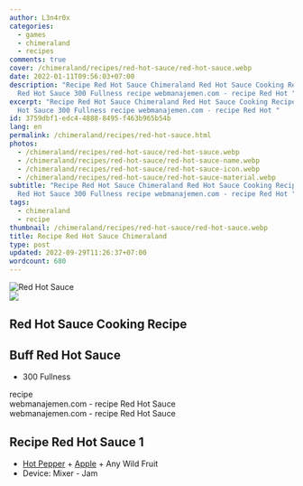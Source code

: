 ```yaml
---
author: L3n4r0x
categories:
  - games
  - chimeraland
  - recipes
comments: true
cover: /chimeraland/recipes/red-hot-sauce/red-hot-sauce.webp
date: 2022-01-11T09:56:03+07:00
description: "Recipe Red Hot Sauce Chimeraland Red Hot Sauce Cooking Recipe Buff
  Red Hot Sauce 300 Fullness recipe webmanajemen.com - recipe Red Hot "
excerpt: "Recipe Red Hot Sauce Chimeraland Red Hot Sauce Cooking Recipe Buff Red
  Hot Sauce 300 Fullness recipe webmanajemen.com - recipe Red Hot "
id: 3759dbf1-edc4-4888-8495-f463b965b54b
lang: en
permalink: /chimeraland/recipes/red-hot-sauce.html
photos:
  - /chimeraland/recipes/red-hot-sauce/red-hot-sauce.webp
  - /chimeraland/recipes/red-hot-sauce/red-hot-sauce-name.webp
  - /chimeraland/recipes/red-hot-sauce/red-hot-sauce-icon.webp
  - /chimeraland/recipes/red-hot-sauce/red-hot-sauce-material.webp
subtitle: "Recipe Red Hot Sauce Chimeraland Red Hot Sauce Cooking Recipe Buff
  Red Hot Sauce 300 Fullness recipe webmanajemen.com - recipe Red Hot "
tags:
  - chimeraland
  - recipe
thumbnail: /chimeraland/recipes/red-hot-sauce/red-hot-sauce.webp
title: Recipe Red Hot Sauce Chimeraland
type: post
updated: 2022-09-29T11:26:37+07:00
wordcount: 680
---
```


<link
  rel="stylesheet"
  href="https://rawcdn.githack.com/dimaslanjaka/Web-Manajemen/870a349/css/bootstrap-5-3-0-alpha3-wrapper.css"
/>
<section id="bootstrap-wrapper">
  <div data-bs-theme="dark">
    <div class="card mb-2">
      <div class="card-body">
        <div class="row g-0">
          <div class="col-sm-4 position-relative mb-2">
            <img
              src="https://www.webmanajemen.com/chimeraland/recipes/red-hot-sauce/red-hot-sauce-material.webp"
              class="card-img fit-cover w-100 h-100"
              alt="Red Hot Sauce"
              data-fancybox="true"
            />
          </div>
          <div class="col-sm-8 mb-2">
            <div class="card-body">
              <div class="d-flex flex-row align-items-center mb-3">
                <img
                  class="d-inline-block me-2"
                  src="https://www.webmanajemen.com/chimeraland/recipes/red-hot-sauce/red-hot-sauce-icon.webp"
                  width="auto"
                  height="auto"
                  style="vertical-align: middle"
                />
                <h2 class="fs-5">Red Hot Sauce Cooking Recipe</h2>
              </div>
              <h2 class="card-title fs-5">Buff Red Hot Sauce</h2>
              <div class="card-text">
                <ul>
                  <li>300 Fullness</li>
                </ul>
              </div>
              <span class="badge rounded-pill">recipe</span>
            </div>
            <div class="card-footer text-end text-muted mt-auto">
              webmanajemen.com - recipe Red Hot Sauce
            </div>
          </div>
        </div>
      </div>
      <div class="card-footer text-end text-muted">
        webmanajemen.com - recipe Red Hot Sauce
      </div>
    </div>
    <div class="row mb-2">
      <div class="col-12 col-lg-6 recipe-item mb-2">
        <div class="card">
          <div class="card-body">
            <h2 class="card-title fs-5">Recipe Red Hot Sauce 1</h2>
            <div class="card-text">
              <ul>
                <li>
                  <a
                    class="text-decoration-none text-primary"
                    href="/chimeraland/materials/hot-pepper.html"
                    >Hot Pepper</a
                  ><span> + </span
                  ><a
                    class="text-decoration-none text-primary"
                    href="/chimeraland/materials/apple.html"
                    >Apple</a
                  ><span> + </span>Any Wild Fruit
                </li>
                <li>Device: Mixer - Jam</li>
              </ul>
            </div>
          </div>
        </div>
      </div>
    </div>
  </div>
</section>